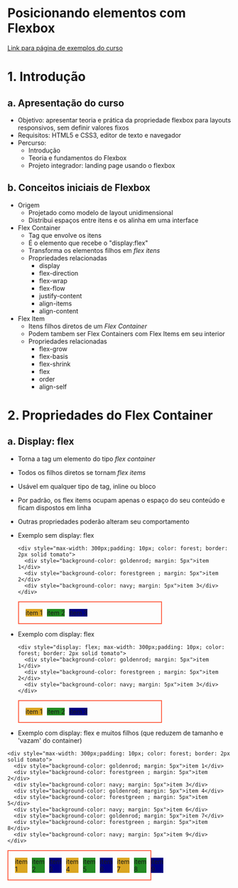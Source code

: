 # Posicionando elementos com Flexbox

[Link para página de exemplos do curso](https://pitossomo.github.io/DIOImpulso22-FlexBox/)


# 1. Introdução
## a. Apresentação do curso
  - Objetivo: apresentar teoria e prática da propriedade flexbox para layouts responsivos, sem definir valores fixos
  - Requisitos: HTML5 e CSS3, editor de texto e navegador
  - Percurso:
    - Introdução
    - Teoria e fundamentos do Flexbox
    - Projeto integrador: landing page usando o flexbox

## b. Conceitos iniciais de Flexbox
  - Origem
    - Projetado como modelo de layout unidimensional
    - Distribui espaços entre itens e os alinha em uma interface 
  - Flex Container
    - Tag que envolve os itens
    - É o elemento que recebe o "display:flex"
    - Transforma os elementos filhos em *flex itens*
    - Propriedades relacionadas
      - display
      - flex-direction
      - flex-wrap
      - flex-flow
      - justify-content
      - align-items
      - align-content
  - Flex Item
    - Itens filhos diretos de um *Flex Container*
    - Podem tambem ser Flex Containers com Flex Items em seu interior
    - Propriedades relacionadas
      - flex-grow
      - flex-basis
      - flex-shrink
      - flex
      - order
      - align-self

# 2. Propriedades do Flex Container
## a. Display: flex
  - Torna a tag um elemento do tipo *flex container*
  - Todos os filhos diretos se tornam *flex items*
  - Usável em qualquer tipo de tag, inline ou bloco
  - Por padrão, os flex items ocupam apenas o espaço do seu conteúdo e ficam dispostos em linha
  - Outras propriedades poderão alteram seu comportamento  
  - Exemplo sem display: flex
    ```
    <div style="max-width: 300px;padding: 10px; color: forest; border: 2px solid tomato">
      <div style="background-color: goldenrod; margin: 5px">item 1</div>
      <div style="background-color: forestgreen ; margin: 5px">item 2</div>
      <div style="background-color: navy; margin: 5px">item 3</div>
    </div>
    ```

    <div style="display:flex; max-width: 300px;padding: 10px; color: forest; border: 2px solid tomato">
      <div style="background-color: goldenrod; margin: 5px">item 1</div>
      <div style="background-color: forestgreen ; margin: 5px">item 2</div>
      <div style="background-color: navy; margin: 5px">item 3</div>
    </div>


  - Exemplo com display: flex
    ```
    <div style="display: flex; max-width: 300px;padding: 10px; color: forest; border: 2px solid tomato">
      <div style="background-color: goldenrod; margin: 5px">item 1</div>
      <div style="background-color: forestgreen ; margin: 5px">item 2</div>
      <div style="background-color: navy; margin: 5px">item 3</div>
    </div>
    ```

    <div style="display:flex; max-width: 300px;padding: 10px; color: forest; border: 2px solid tomato">
      <div style="background-color: goldenrod; margin: 5px">item 1</div>
      <div style="background-color: forestgreen ; margin: 5px">item 2</div>
      <div style="background-color: navy; margin: 5px">item 3</div>
    </div>

  - Exemplo com display: flex e muitos filhos (que reduzem de tamanho e 'vazam' do container)
  ```
  <div style="max-width: 300px;padding: 10px; color: forest; border: 2px solid tomato">
    <div style="background-color: goldenrod; margin: 5px">item 1</div>
    <div style="background-color: forestgreen ; margin: 5px">item 2</div>
    <div style="background-color: navy; margin: 5px">item 3</div>
    <div style="background-color: goldenrod; margin: 5px">item 4</div>
    <div style="background-color: forestgreen ; margin: 5px">item 5</div>
    <div style="background-color: navy; margin: 5px">item 6</div>
    <div style="background-color: goldenrod; margin: 5px">item 7</div>
    <div style="background-color: forestgreen ; margin: 5px">item 8</div>
    <div style="background-color: navy; margin: 5px">item 9</div>
  </div>
  ```

  <div style="display:flex; max-width: 300px;padding: 10px; color: forest; border: 2px solid tomato">
    <div style="background-color: goldenrod; margin: 5px">item 1</div>
    <div style="background-color: forestgreen ; margin: 5px">item 2</div>
    <div style="background-color: navy; margin: 5px">item 3</div>
    <div style="background-color: goldenrod; margin: 5px">item 4</div>
    <div style="background-color: forestgreen ; margin: 5px">item 5</div>
    <div style="background-color: navy; margin: 5px">item 6</div>
    <div style="background-color: goldenrod; margin: 5px">item 7</div>
    <div style="background-color: forestgreen ; margin: 5px">item 8</div>
    <div style="background-color: navy; margin: 5px">item 9</div>
  </div>